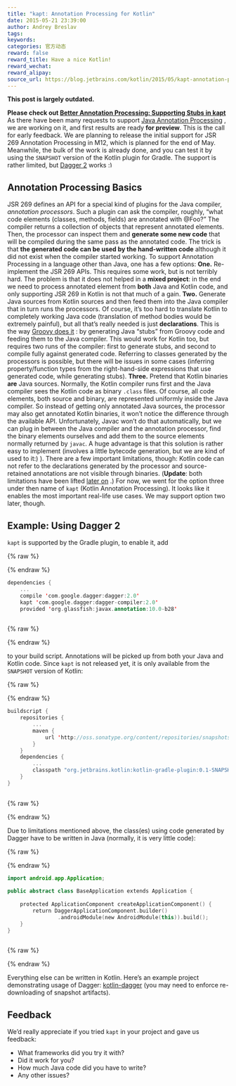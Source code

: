 ```yaml
---
title: "kapt: Annotation Processing for Kotlin"
date: 2015-05-21 23:39:00
author: Andrey Breslav
tags:
keywords:
categories: 官方动态
reward: false
reward_title: Have a nice Kotlin!
reward_wechat:
reward_alipay:
source_url: https://blog.jetbrains.com/kotlin/2015/05/kapt-annotation-processing-for-kotlin/
---
```


<strong>This post is largely outdated.<br/>

Please check out <a href="http://blog.jetbrains.com/kotlin/2015/06/better-annotation-processing-supporting-stubs-in-kapt/">Better Annotation Processing: Supporting Stubs in kapt</a></strong>
As there have been many requests to support  [Java Annotation Processing](https://www.jcp.org/en/jsr/detail?id=269) , we are working on it, and first results are ready <strong>for preview</strong>. This is the call for early feedback. <span id="more-2143"></span>
We are planning to release the initial support for JSR 269 Annotation Processing in M12, which is planned for the end of May. Meanwhile, the bulk of the work is already done, and you can test it by using the <code>SNAPSHOT</code> version of the Kotlin plugin for Gradle. The support is rather limited, but  [Dagger 2](http://google.github.io/dagger/)  works <img alt=":)" class="wp-smiley" data-recalc-dims="1" src="https://i2.wp.com/blog.jetbrains.com/kotlin/wp-includes/images/smilies/simple-smile.png?w=640&amp;ssl=1" style="height: 1em; max-height: 1em;"/>
## Annotation Processing Basics

JSR 269 defines an API for a special kind of plugins for the Java compiler, <em>annotation processors</em>. Such a plugin can ask the compiler, roughly, “what code elements (classes, methods, fields) are annotated with @Foo?” The compiler returns a collection of objects that represent annotated elements. Then, the processor can inspect them and <strong>generate some new code</strong> that will be compiled during the same pass as the annotated code. The trick is that <strong>the generated code can be used by the hand-written code</strong> although it did not exist when the compiler started working.
To support Annotation Processing in a language other than Java, one has a few options:
<strong>One.</strong> Re-implement the JSR 269 APIs. This requires some work, but is not terribly hard. The problem is that it does not helped in a <strong>mixed project</strong>: in the end we need to process annotated element from <strong>both</strong> Java and Kotlin code, and only supporting JSR 269 in Kotlin is not that much of a gain.
<strong>Two.</strong> Generate Java sources from Kotlin sources and then feed them into the Java compiler that in turn runs the processors. Of course, it’s too hard to translate Kotlin to completely working Java code (translation of method bodies would be extremely painful), but all that’s really needed is just <strong>declarations</strong>. This is the way  [Groovy does it](https://gradle.org/docs/2.4-rc-1/release-notes#support-for-“annotation-processing”-of-groovy-code) : by generating Java “stubs” from Groovy code and feeding them to the Java compiler. This would work for Kotlin too, but requires two runs of the compiler: first to generate stubs, and second to compile fully against generated code. Referring to classes generated by the processors is possible, but there will be issues in some cases (inferring property/function types from the right-hand-side expressions that use generated code, while generating stubs).
<strong>Three.</strong> Pretend that Kotlin binaries <strong>are</strong> Java sources. Normally, the Kotlin compiler runs first and the Java compiler sees the Kotlin code as binary <code>.class</code> files. Of course, all code elements, both source and binary, are represented uniformly inside the Java compiler. So instead of getting only annotated Java sources, the processor may also get annotated Kotlin binaries, it won’t notice the difference through the available API. Unfortunately, Javac won’t do that automatically, but we can plug in between the Java compiler and the annotation processor, find the binary elements ourselves and add them to the source elements normally returned by <code>javac</code>. A huge advantage is that this solution is rather easy to implement (involves a little bytecode generation, but we are kind of used to it:) ). There are a few important limitations, though: Kotlin code can not refer to the declarations generated by the processor and source-retained annotations are not visible through binaries. (<strong>Update</strong>: both limitations have been lifted  [later on](http://blog.jetbrains.com/kotlin/2015/06/better-annotation-processing-supporting-stubs-in-kapt/) .)
For now, we went for the option three under then name of <code>kapt</code> (Kotlin Annotation Processing). It looks like it enables the most important real-life use cases. We may support option two later, though.
## Example: Using Dagger 2

<code>kapt</code> is supported by the Gradle plugin, to enable it, add

{% raw %}
<p></p>
{% endraw %}

```kotlin
dependencies {
    ...
    compile 'com.google.dagger:dagger:2.0'
    kapt 'com.google.dagger:dagger-compiler:2.0'
    provided 'org.glassfish:javax.annotation:10.0-b28'
 
```

{% raw %}
<p></p>
{% endraw %}

to your build script. Annotations will be picked up from both your Java and Kotlin code.
Since <code>kapt</code> is not released yet, it is only available from the <code>SNAPSHOT</code> version of Kotlin:

{% raw %}
<p></p>
{% endraw %}

```kotlin
buildscript {
    repositories {
        ...
        maven {
            url 'http://oss.sonatype.org/content/repositories/snapshots'
        }
    }
    dependencies {
        ...
        classpath "org.jetbrains.kotlin:kotlin-gradle-plugin:0.1-SNAPSHOT"
    }
}
 
```

{% raw %}
<p></p>
{% endraw %}

Due to limitations mentioned above, the class(es) using code generated by Dagger have to be written in Java (normally, it is very little code):

{% raw %}
<p></p>
{% endraw %}

```kotlin
import android.app.Application;
 
public abstract class BaseApplication extends Application {
 
    protected ApplicationComponent createApplicationComponent() {
        return DaggerApplicationComponent.builder()
                .androidModule(new AndroidModule(this)).build();
    }
}
 
```

{% raw %}
<p></p>
{% endraw %}

Everything else can be written in Kotlin. Here’s an example project demonstrating usage of Dagger:  [kotlin-dagger](https://github.com/JetBrains/kotlin-examples/tree/master/gradle/kotlin-dagger)  (you may need to enforce re-downloading of snapshot artifacts).
## Feedback

We’d really appreciate if you tried <code>kapt</code> in your project and gave us feedback:

* What frameworks did you try it with?
* Did it work for you?
* How much Java code did you have to write?
* Any other issues?

